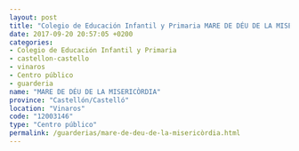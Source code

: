 ```yaml
---
layout: post
title: "Colegio de Educación Infantil y Primaria MARE DE DÉU DE LA MISERICÒRDIA"
date: 2017-09-20 20:57:05 +0200
categories:
- Colegio de Educación Infantil y Primaria
- castellon-castello
- vinaros
- Centro público
- guarderia
name: "MARE DE DÉU DE LA MISERICÒRDIA"
province: "Castellón/Castelló"
location: "Vinaros"
code: "12003146"
type: "Centro público"
permalink: /guarderias/mare-de-deu-de-la-misericòrdia.html
---
```

